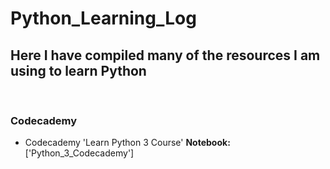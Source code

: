# Python_Learning_Log

## Here I have compiled many of the resources I am using to learn Python
<br>

### Codecademy

- Codecademy 'Learn Python 3 Course'
**Notebook:** ['Python_3_Codecademy']
